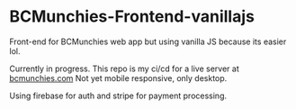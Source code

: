 # BCMunchies-Frontend-vanillajs
Front-end for BCMunchies web app but using vanilla JS because its easier lol.

Currently in progress. This repo is my ci/cd for a live server at [bcmunchies.com](http://www.bcmunchies.com)
Not yet mobile responsive, only desktop.

Using firebase for auth and stripe for payment processing.
